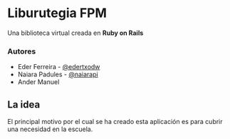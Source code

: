 # Liburutegia FPM

Una biblioteca virtual creada en **Ruby on Rails**

### Autores
- Eder Ferreira - [@edertxodw](https://github.com/edertxodw)
- Naiara Padules - [@naiarapi](https://github.com/naiarapi)
- Ander Manuel

## La idea
El principal motivo por el cual se ha creado esta aplicación es para cubrir una necesidad en la escuela.